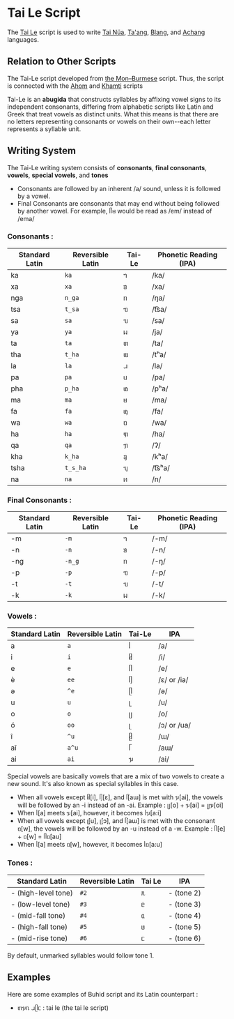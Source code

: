 # Tai Le Script

The [Tai Le](https://en.wikipedia.org/wiki/Tai_Le_script) script is used to write [ Tai Nüa](https://en.wikipedia.org/wiki/Tai_N%C3%BCa_language "Tai Nüa language"), [Ta'ang](https://en.wikipedia.org/wiki/Palaung_language "Palaung language"), [Blang](https://en.wikipedia.org/wiki/Blang_language "Blang language"), and [Achang](https://en.wikipedia.org/wiki/Achang_language "Achang language") languages.


## Relation to Other Scripts

The Tai-Le script developed from [the Mon–Burmese](https://en.wikipedia.org/wiki/Mon%E2%80%93Burmese_script "Mon–Burmese script") script. Thus, the script is connected with the [Ahom](https://en.wikipedia.org/wiki/Ahom_script "Ahom script") and [Khamti](https://en.wikipedia.org/wiki/Khamti_script "Khamti script") scripts

Tai-Le is an **abugida** that constructs syllables by affixing vowel signs to its independent consonants, differing from alphabetic scripts like Latin and Greek that treat vowels as distinct units. What this means is that there are no letters representing consonants or vowels on their own--each letter represents a syllable unit.


## Writing System
The Tai-Le writing system consists of **consonants**, **final consonants**, **vowels**, **special vowels**, and **tones**

* Consonants are followed by an inherent /a/ sound, unless it is followed by a vowel.
* Final Consonants are consonants that may end without being followed by another vowel. For example, ᥥᥛ would be read as /em/ instead of /ema/


### Consonants :

| Standard Latin | Reversible Latin    | Tai-Le | Phonetic Reading (IPA) |
| ------- | ------- | ------- | --- |
| ka  | `ka` |   ᥐ      | /ka/ |
| xa  | `xa`      | ᥑ      | /xa/ |
| nga | `n_ga`     | ᥒ      | /ŋa/|
| tsa | `t_sa`      | ᥓ      | /t͡sa/|
| sa | `sa`      | ᥔ      | /sa/|
| ya | `ya`      | ᥕ      | /ja/|
| ta | `ta`      | ᥖ      | /ta/|
| tha | `t_ha`      | ᥗ      | /tʰa/|
| la | `la`      | ᥘ      | /la/|
| pa | `pa`      | ᥙ      | /pa/|
| pha | `p_ha`      | ᥚ      | /pʰa/|
| ma | `ma`      | ᥛ      | /ma/|
| fa | `fa`      | ᥜ      | /fa/|
| wa | `wa`      | ᥝ      | /wa/|
| ha | `ha`      | ᥞ      | /ha/|
| qa | `qa`      | ᥟ      | /ʔ/|
| kha | `k_ha`      | ᥠ      | /kʰa/|
| tsha | `t_s_ha`      | ᥡ      | /t͡sʰa/|
| na | `na`      | ᥢ      | /n/|

### Final Consonants :

| Standard Latin | Reversible Latin    | Tai-Le | Phonetic Reading (IPA) |
| ------- | ------- | ------- | --- |
| -m  | `-m` |   ᥐ      | /-m/ |
| -n  | `-n`      | ᥑ      | /-n/ |
| -ng | `-n_g`     | ᥒ      | /-ŋ/|
| -p | `-p`      | ᥓ      | /-p/|
| -t | `-t`      | ᥔ      | /-t/|
| -k | `-k`      | ᥕ      | /-k/|


### Vowels :

| Standard Latin | Reversible Latin | Tai-Le | IPA |
| ------- | ------- | ------- | --- |
| a       | `a`       | ᥣ      | /a/ |
| i       | `i`      | ᥤ      | /i/|
| e        | `e`       | ᥥ      | /e/ |
| è        | `ee`       | ᥦ      | /ɛ/ or /ia/ |
| ə        | `^e`       | ᥫ      | /ə/ |
| u        | `u`       | ᥧ      | /u/ |
| o        | `o`       | ᥩ      | /o/ |
| ó        | `oo`       | ᥨ      | /ɔ/ or /ua/ |
| î        | `^u`       | ᥪ      | /ɯ/ |
| aî        | `a^u`       | ᥬ      | /aɯ/ |
| ai        | `ai`       | ᥭ      | /ai/ |

Special vowels are basically vowels that are a mix of two vowels to create a new sound. It's also known as special syllables in this case. 

* When all vowels except ᥤ[i], ᥦ[ɛ], and ᥬ[aɯ] is met with ᥭ[ai], the vowels will be followed by an -i instead of an -ai. Example : ᥩ[o] + ᥭ[ai] = ᥩᥭ[oi]
* When ᥣ[a] meets ᥭ[ai], however, it becomes ᥣᥭ[a:i]
* When all vowels except ᥧ[u], ᥨ[ɔ], and ᥬ[aɯ] is met with the consonant ᥝ[w], the vowels will be followed by an -u instead of a -w. Example : ᥥ[e] + ᥝ[w] = ᥥᥝ[au]
* When ᥣ[a] meets ᥝ[w], however, it becomes ᥣᥝ[a:u]

### Tones :

| Standard Latin | Reversible Latin | Tai Le | IPA  |
| ------- | ------- | ------- | ---- |
| - (high-level tone)      | `#2`      |ᥰ      | - (tone 2) |
| - (low-level tone)      | `#3`       | ᥱ       | - (tone 3)  |
| - (mid-fall tone)      | `#4`       | ᥲ       | - (tone 4)  |
| - (high-fall tone)      | `#5`       | ᥳ       | - (tone 5)  |
| - (mid-rise tone)      | `#6`       | ᥴ       | - (tone 6)  |

By default, unmarked syllables would follow tone 1.


## Examples

Here are some examples of Buhid script and its Latin counterpart :

* ᥖᥭᥰ ᥘᥫᥴ  : tai le (the tai le script)
